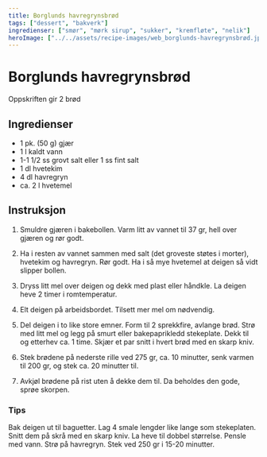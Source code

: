 ```yaml
---
title: Borglunds havregrynsbrød
tags: ["dessert", "bakverk"]
ingredienser: ["smør", "mørk sirup", "sukker", "kremfløte", "nelik"]
heroImage: ["../../assets/recipe-images/web_borglunds-havregrynsbrød.jpg"]
---
```


# Borglunds havregrynsbrød

Oppskriften gir 2 brød

## Ingredienser

- 1 pk. (50 g) gjær
- 1 l kaldt vann
- 1-1 1/2 ss grovt salt eller 1 ss fint salt
- 1 dl hvetekim
- 4 dl havregryn
- ca. 2 l hvetemel

## Instruksjon

1. Smuldre gjæren i bakebollen. Varm litt av vannet til 37 gr, hell over gjæren og rør godt.

2. Ha i resten av vannet sammen med salt (det groveste støtes i morter), hvetekim og havregryn. Rør godt. Ha i så mye hvetemel at deigen så vidt slipper bollen.

3. Dryss litt mel over deigen og dekk med plast eller håndkle. La deigen heve 2 timer i romtemperatur.

4. Elt deigen på arbeidsbordet. Tilsett mer mel om nødvendig.

5. Del deigen i to like store emner. Form til 2 sprekkfire, avlange brød. Strø med litt mel og legg på smurt eller bakepaprikledd stekeplate. Dekk til og etterhev ca. 1 time. Skjær et par snitt i hvert brød med en skarp kniv.

6. Stek brødene på nederste rille ved 275 gr, ca. 10 minutter, senk varmen til 200 gr, og stek ca. 20 minutter til.

7. Avkjøl brødene på rist uten å dekke dem til. Da beholdes den gode, sprøe skorpen.

### Tips

Bak deigen ut til baguetter. Lag 4 smale lengder like lange som stekeplaten. Snitt dem på skrå med en skarp kniv. La heve til dobbel størrelse. Pensle med vann. Strø på havregryn. Stek ved 250 gr i 15-20 minutter.
